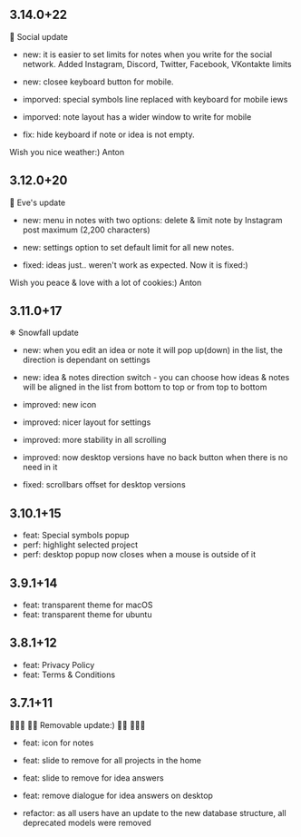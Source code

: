 ## 3.14.0+22

🚃 Social update

- new: it is easier to set limits for notes when you write for the social network. Added Instagram, Discord, Twitter, Facebook, VKontakte limits
- new: closee keyboard button for mobile.

- imporved: special symbols line replaced with keyboard for mobile iews
- imporved: note layout has a wider window to write for mobile

- fix: hide keyboard if note or idea is not empty.

Wish you nice weather:)
Anton

## 3.12.0+20

🎄 Eve's update

- new: menu in notes with two options: delete & limit note by Instagram post maximum (2,200 characters)
- new: settings option to set default limit for all new notes.

- fixed: ideas just.. weren't work as expected. Now it is fixed:)

Wish you peace & love with a lot of cookies:)
Anton

## 3.11.0+17

❄ Snowfall update

- new: when you edit an idea or note it will pop up(down) in the list, the direction is dependant on settings
- new: idea & notes direction switch - you can choose how ideas & notes will be aligned in the list from bottom to top or from top to bottom

- improved: new icon
- improved: nicer layout for settings
- improved: more stability in all scrolling
- improved: now desktop versions have no back button when there is no need in it

- fixed: scrollbars offset for desktop versions

## 3.10.1+15

- feat: Special symbols popup
- perf: highlight selected project
- perf: desktop popup now closes when a mouse is outside of it

## 3.9.1+14

- feat: transparent theme for macOS
- feat: transparent theme for ubuntu

## 3.8.1+12

- feat: Privacy Policy
- feat: Terms & Conditions

## 3.7.1+11

🎉🎊🎉 🌃🌄 Removable update:) 🌇🌉 🎉🎊🎉

- feat: icon for notes
- feat: slide to remove for all projects in the home
- feat: slide to remove for idea answers
- feat: remove dialogue for idea answers on desktop

- refactor: as all users have an update to the new database structure, all deprecated models were removed
